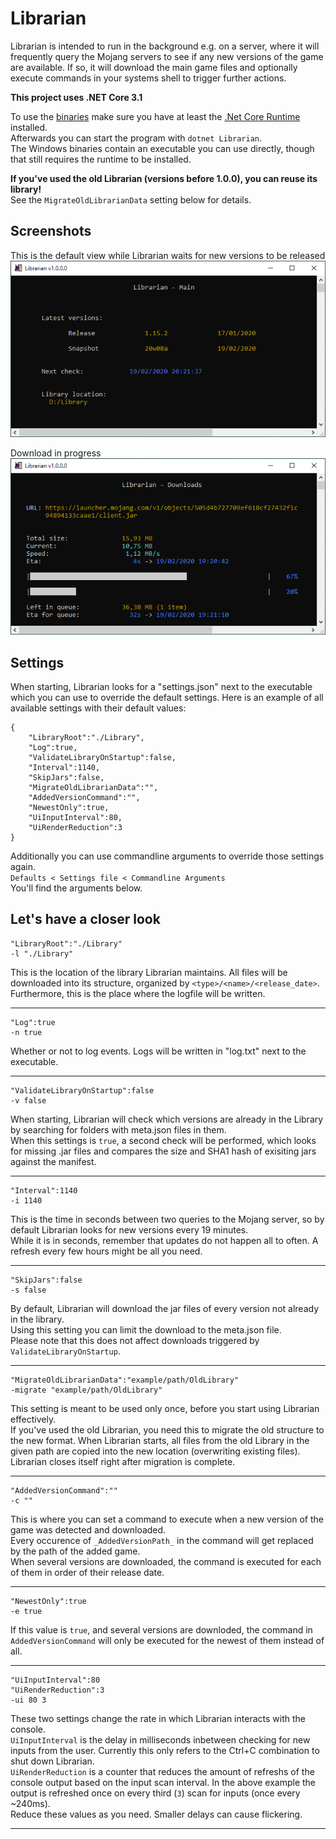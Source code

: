 # Librarian

Librarian is intended to run in the background e.g. on a server,
where it will frequently query the Mojang servers to see if any new versions of the game are available.
If so, it will download the main game files and optionally execute commands in your systems shell
to trigger further actions.

**This project uses .NET Core 3.1**

To use the [binaries](https://github.com/Wubbi/Librarian/releases) make sure you have at least the [.Net Core Runtime](https://dotnet.microsoft.com/download) installed.  
Afterwards you can start the program with `dotnet Librarian`.  
The Windows binaries contain an executable you can use directly, though that still requires the runtime to be installed.

**If you've used the old Librarian (versions before 1.0.0), you can reuse its library!**  
See the `MigrateOldLibrarianData` setting below for details.

## Screenshots
This is the default view while Librarian waits for new versions to be released
![Main](https://github.com/Wubbi/Librarian/blob/master/Resources/ScreenshotMain.png)  
  
Download in progress  
![Downloads](https://github.com/Wubbi/Librarian/blob/master/Resources/ScreenshotDownload.png)

## Settings

When starting, Librarian looks for a "settings.json" next to the executable which you can use to override the default settings.
Here is an example of all available settings with their default values:
```JSONiq
{
	"LibraryRoot":"./Library",
	"Log":true,
	"ValidateLibraryOnStartup":false,
	"Interval":1140,
	"SkipJars":false,
	"MigrateOldLibrarianData":"",
	"AddedVersionCommand":"",
	"NewestOnly":true,
	"UiInputInterval":80,
	"UiRenderReduction":3
}
```
Additionally you can use commandline arguments to override those settings again.  
``Defaults < Settings file < Commandline Arguments``  
 You'll find the arguments below.  


**Let's have a closer look**
---

```JSONiq
"LibraryRoot":"./Library"
-l "./Library"
```
This is the location of the library Librarian maintains. All files will be downloaded into its structure,
organized by `<type>/<name>/<release_date>`.  
Furthermore, this is the place where the logfile will be written.

---

```JSONiq
"Log":true
-n true
```
Whether or not to log events. Logs will be written in "log.txt" next to the executable.  

---

```JSONiq
"ValidateLibraryOnStartup":false
-v false
```
When starting, Librarian will check which versions are already in the Library by searching for folders with meta.json files in them.  
When this settings is `true`, a second check will be performed, which looks for missing .jar files and compares the size and SHA1 hash of exisiting jars against the manifest.

---

```JSONiq
"Interval":1140
-i 1140
```
This is the time in seconds between two queries to the Mojang server, so by default Librarian looks for new versions every 19 minutes.  
While it is in seconds, remember that updates do not happen all to often. A refresh every few hours might be all you need.

---

```JSONiq
"SkipJars":false
-s false
```
By default, Librarian will download the jar files of every version not already in the library.  
Using this setting you can limit the download to the meta.json file.  
Please note that this does not affect downloads triggered by `ValidateLibraryOnStartup`.

---

```JSONiq
"MigrateOldLibrarianData":"example/path/OldLibrary"
-migrate "example/path/OldLibrary"
```
This setting is meant to be used only once, before you start using Librarian effectively.  
If you've used the old Librarian, you need this to migrate the old structure to the new format.
When Librarian starts, all files from the old Library in the given path are copied into the new location
(overwriting existing files). Librarian closes itself right after migration is complete.

---

```JSONiq
"AddedVersionCommand":""
-c ""
```
This is where you can set a command to execute when a new version of the game was detected and downloaded.  
Every occurence of `_AddedVersionPath_` in the command will get replaced by the path of the added game.  
When several versions are downloaded, the command is executed for each of them in order of their release date.

---

```JSONiq
"NewestOnly":true
-e true
```
If this value is `true`, and several versions are downloded, the command in `AddedVersionCommand`
will only be executed for the newest of them instead of all.

---

```JSONiq
"UiInputInterval":80
"UiRenderReduction":3
-ui 80 3
```
These two settings change the rate in which Librarian interacts with the console.  
`UiInputInterval` is the delay in milliseconds inbetween checking for new inputs from the user.
Currently this only refers to the Ctrl+C combination to shut down Librarian.  
`UiRenderReduction` is a counter that reduces the amount of refreshs of the console output based on the input scan interval.
In the above example the output is refreshed once on every third (`3`) scan for inputs (once every ~240ms).  
Reduce these values as you need. Smaller delays can cause flickering.

---
